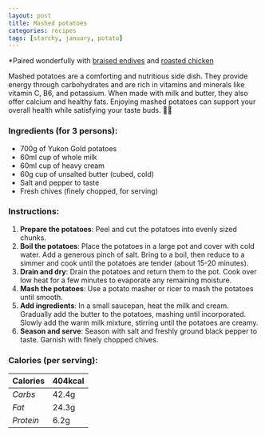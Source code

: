```yaml
---
layout: post
title: Mashed potatoes
categories: recipes
tags: [starchy, january, potato]
---
```


*Paired wonderfully with <a href="/recipes/braised-endives">braised endives</a> and <a href="/recipes/roasted-chicken">roasted chicken</a>

Mashed potatoes are a comforting and nutritious side dish. They provide energy through carbohydrates and are rich in vitamins and minerals like vitamin C, B6, and potassium. When made with milk and butter, they also offer calcium and healthy fats. Enjoying mashed potatoes can support your overall health while satisfying your taste buds. 🥔✨

### Ingredients (for 3 persons):
- 700g of Yukon Gold potatoes
- 60ml cup of whole milk
- 60ml cup of heavy cream
- 60g cup of unsalted butter (cubed, cold)
- Salt and pepper to taste
- Fresh chives (finely chopped, for serving)

### Instructions:

1. **Prepare the potatoes**: Peel and cut the potatoes into evenly sized chunks.
2. **Boil the potatoes**: Place the potatoes in a large pot and cover with cold water. Add a generous pinch of salt. Bring to a boil, then reduce to a simmer and cook until the potatoes are tender (about 15-20 minutes).
3. **Drain and dry**: Drain the potatoes and return them to the pot. Cook over low heat for a few minutes to evaporate any remaining moisture.
4. **Mash the potatoes**: Use a potato masher or ricer to mash the potatoes until smooth.
5. **Add ingredients**: In a small saucepan, heat the milk and cream. Gradually add the butter to the potatoes, mashing until incorporated. Slowly add the warm milk mixture, stirring until the potatoes are creamy.
6. **Season and serve**: Season with salt and freshly ground black pepper to taste. Garnish with finely chopped chives.

### Calories (per serving):

| **Calories** | 404kcal |
| ----------- | ----------- |
| *Carbs* | 42.4g |
| *Fat* | 24.3g |
| *Protein* | 6.2g |